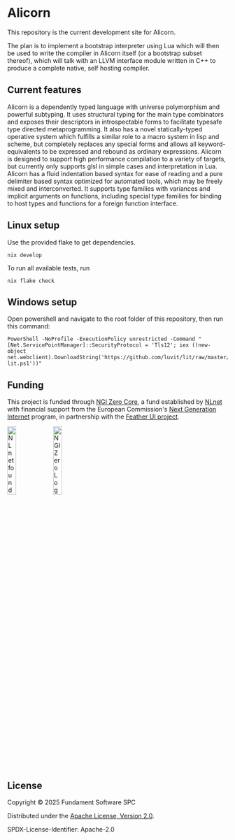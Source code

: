 
# Alicorn


This repository is the current development site for Alicorn. 

The plan is to implement a bootstrap interpreter using Lua which will then be used to write the compiler in Alicorn itself (or a bootstrap subset thereof), which will talk with an LLVM interface module written in C++ to produce a complete native, self hosting compiler.

## Current features

Alicorn is a dependently typed language with universe polymorphism and powerful subtyping. It uses structural typing for the main type combinators and exposes their descriptors in introspectable forms to facilitate typesafe type directed metaprogramming. It also has a novel statically-typed operative system which fulfills a similar role to a macro system in lisp and scheme, but completely replaces any special forms and allows all keyword-equivalents to be expressed and rebound as ordinary expressions. Alicorn is designed to support high performance compilation to a variety of targets, but currently only supports glsl in simple cases and interpretation in Lua. Alicorn has a fluid indentation based syntax for ease of reading and a pure delimiter based syntax optimized for automated tools, which may be freely mixed and interconverted. It supports type families with variances and implicit arguments on functions, including special type families for binding to host types and functions for a foreign function interface.

## Linux setup

Use the provided flake to get dependencies.

```
nix develop
```

To run all available tests, run
```
nix flake check
```

## Windows setup

Open powershell and navigate to the root folder of this repository, then run this command:

```
PowerShell -NoProfile -ExecutionPolicy unrestricted -Command "[Net.ServicePointManager]::SecurityProtocol = 'Tls12'; iex ((new-object net.webclient).DownloadString('https://github.com/luvit/lit/raw/master/get-lit.ps1'))"
```

## Funding

This project is funded through [NGI Zero Core](https://nlnet.nl/core), a fund established by [NLnet](https://nlnet.nl) with financial support from the European Commission's [Next Generation Internet](https://ngi.eu) program, in partnership with the [Feather UI project](https://nlnet.nl/project/FeatherUI).

[<img src="https://nlnet.nl/logo/banner.png" alt="NLnet foundation logo" width="20%" />](https://nlnet.nl)
[<img src="https://nlnet.nl/image/logos/NGI0_tag.svg" alt="NGI Zero Logo" width="20%" />](https://nlnet.nl/core)

## License
Copyright © 2025 Fundament Software SPC

Distributed under the [Apache License, Version 2.0](http://www.apache.org/licenses/LICENSE-2.0).

SPDX-License-Identifier: Apache-2.0
